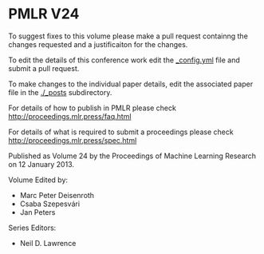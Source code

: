 # PMLR V24

To suggest fixes to this volume please make a pull request containng the changes requested and a justificaiton for the changes.

To edit the details of this conference work edit the [_config.yml](./_config.yml) file and submit a pull request.

To make changes to the individual paper details, edit the associated paper file in the [./_posts](./_posts) subdirectory.

For details of how to publish in PMLR please check http://proceedings.mlr.press/faq.html

For details of what is required to submit a proceedings please check http://proceedings.mlr.press/spec.html



Published as Volume 24 by the Proceedings of Machine Learning Research on 12 January 2013.

Volume Edited by:
  * Marc Peter Deisenroth
  * Csaba Szepesvári
  * Jan Peters

Series Editors:
  * Neil D. Lawrence
